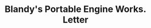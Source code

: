---
doi: 10.7916/D86411V8
date_other: '1860'
date_other_textual: 1860-1869
form: correspondence
genre:
- Letters (correspondence)
name:
- Blandy's Portable Engine Works
object_in_context_url: https://biggert.cul.columbia.edu/items/view/ave_biggert_01316
subject_hierarchical_geographic:
- Newark, Ohio, United States
subject_name:
- Blandy's Portable Engine Works
title: Blandy's Portable Engine Works. Letter
sort_title: Blandy's Portable Engine Works. Letter
call_number: ave_biggert_01316
coordinates:
- 40.06305555555555,-82.41666666666667
pid: ave_biggert_01316
identifiers: ave_biggert_01316
thumbnail: https://derivativo-1.library.columbia.edu/iiif/2/ldpd:343069/full/!256,256/0/native.jpg
permalink: /biggert/ave_biggert_01316/
layout: iiif-image-page
---
